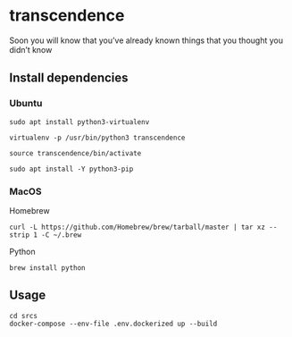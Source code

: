 # transcendence
Soon you will know that you’ve already known things that you thought you didn’t know

## Install dependencies
### Ubuntu
```
sudo apt install python3-virtualenv
```
```
virtualenv -p /usr/bin/python3 transcendence
```
```
source transcendence/bin/activate
```
```
sudo apt install -Y python3-pip
```

### MacOS

Homebrew
```
curl -L https://github.com/Homebrew/brew/tarball/master | tar xz --strip 1 -C ~/.brew
```
Python
```
brew install python
```

## Usage
```
cd srcs
docker-compose --env-file .env.dockerized up --build
```
